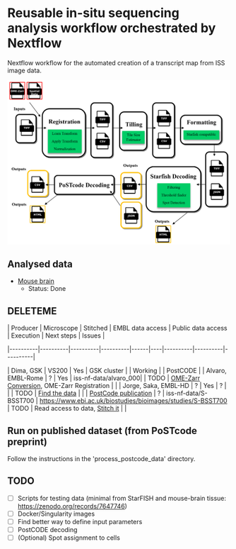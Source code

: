 # Reusable in-situ sequencing analysis workflow orchestrated by Nextflow

Nextflow workflow for the automated creation of a transcript map from ISS image data.

![Nextflow workflow diagram](image.png)

## Analysed data

- [Mouse brain](https://git.embl.de/grp-cba/iss-nf/-/blob/main/data/mouse_brain/README.md?ref_type=heads)
  - Status: Done

## DELETEME

| Producer | Microscope | Stitched | EMBL data access | Public data access |  Execution | Next steps | Issues |

|----------|----------|----------|----------|------|----|----------|----------|----------|

| Dima, GSK              | VS200   | Yes   | GSK cluster |            |  Working  |                                            |  PostCODE | 
| Alvaro, EMBL-Rome      | ?       | Yes   | iss-nf-data/alvaro_000|  |  TODO     | [OME-Zarr Conversion](https://git.embl.de/grp-cba/iss-nf/-/issues/3), OME-Zarr Registration |           | 
| Jorge, Saka, EMBL-HD   | ?       | Yes   | ?             |     |    |  TODO     | [Find the data](https://git.embl.de/grp-cba/iss-nf/-/issues/2)       |           | 
| [PostCode publication](https://www.biorxiv.org/content/10.1101/2021.10.12.464086v1)   | ?       | iss-nf-data/S-BSST700 | https://www.ebi.ac.uk/biostudies/bioimages/studies/S-BSST700 | TODO     | Read access to data, [Stitch it](https://git.embl.de/grp-cba/iss-nf/-/issues/7)                   |           | 



## Run on published dataset (from PoSTcode preprint)
Follow the instructions in the 'process_postcode_data' directory.


## TODO

 - [ ] Scripts for testing data (minimal from StarFISH and mouse-brain tissue: https://zenodo.org/records/7647746)
 - [ ] Docker/Singularity images
 - [ ] Find better way to define input parameters
 - [ ] PostCODE decoding
 - [ ] (Optional) Spot assignment to cells
